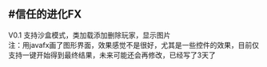 #信任的进化FX
-----------------
V0.1 支持沙盒模式，类加载添加删除玩家，显示图片
<br>
注：用javafx画了图形界面，效果感觉不是很好，尤其是一些控件的效果，目前仅支持一键开始得到最终结果，未来可能还会再修改，已经写了3天了